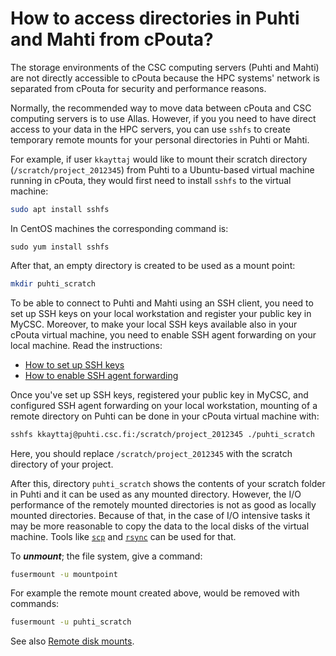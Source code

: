 # How to access directories in Puhti and Mahti from cPouta?

The storage environments of the CSC computing servers (Puhti and Mahti) are not
directly accessible to cPouta because the HPC systems' network is separated
from cPouta for security and performance reasons.

Normally, the recommended way to move data between cPouta and CSC computing
servers is to use Allas. However, if you you need to have direct access to your
data in the HPC servers, you can use `sshfs` to create temporary remote mounts
for your personal directories in Puhti or Mahti.

For example, if user `kkayttaj` would like to mount their scratch directory
(`/scratch/project_2012345`) from Puhti to a Ubuntu-based virtual machine
running in cPouta, they would first need to install `sshfs` to the virtual
machine:

```bash
sudo apt install sshfs
```

In CentOS machines the corresponding command is:

```text
sudo yum install sshfs
```

After that, an empty directory is created to be used as a mount point:

```bash
mkdir puhti_scratch
```

To be able to connect to Puhti and Mahti using an SSH client, you need to set
up SSH keys on your local workstation and register your public key in MyCSC.
Moreover, to make your local SSH keys available also in your cPouta virtual
machine, you need to enable SSH agent forwarding on your local machine. Read
the instructions:

* [How to set up SSH keys](../../computing/connecting/ssh-keys.md)
* [How to enable SSH agent forwarding](../../computing/connecting/ssh-unix.md#authentication-agent)

Once you've set up SSH keys, registered your public key in MyCSC, and
configured SSH agent forwarding on your local workstation, mounting of a remote
directory on Puhti can be done in your cPouta virtual machine with:

```bash
sshfs kkayttaj@puhti.csc.fi:/scratch/project_2012345 ./puhti_scratch
```

Here, you should replace `/scratch/project_2012345` with the scratch directory
of your project.

After this, directory `puhti_scratch` shows the contents of your scratch folder
in Puhti and it can be used as any mounted directory. However, the I/O
performance of the remotely mounted directories is not as good as locally
mounted directories. Because of that, in the case of I/O intensive tasks it may
be more reasonable to copy the data to the local disks of the virtual machine.
Tools like [`scp`](../../data/moving/scp.md) and
[`rsync`](../../data/moving/rsync.md) can be used for that.

To _**unmount**_; the file system, give a command:

```bash
fusermount -u mountpoint
```

For example the remote mount created above, would be removed with commands:

```bash
fusermount -u puhti_scratch
```

See also [Remote disk mounts](../../data/moving/disk_mount.md).
